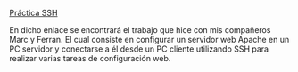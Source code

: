 [Práctica SSH](https://docs.google.com/document/d/1m6WR7G52jTQHdt5S5IzcUL1iintui1Pc88ih3YuwFgQ/edit?usp=sharing)

En dicho enlace se encontrará el trabajo que hice con mis compañeros Marc y Ferran. El cual consiste en configurar un servidor web Apache en un PC servidor y conectarse a él desde un PC cliente utilizando SSH para realizar varias tareas de configuración web.
